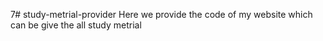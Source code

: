 7# study-metrial-provider
Here we provide the code of my website which can be give the all study metrial

